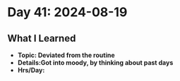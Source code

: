 # Day 41: 2024-08-19

## What I Learned
- **Topic: Deviated from the routine**
- **Details:Got into moody, by thinking about past days**
- **Hrs/Day:**
